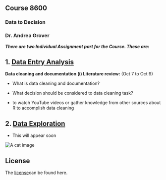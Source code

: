 ## Course 8600
### Data to Decision
### Dr. Andrea Grover     

**_There are two Individual Assignment part for the Course. These are:_**
## 1. [Data Entry Analysis](https://github.com/121107/Data/blob/master/Data%20Entry%20Analysis)

**Data cleaning and documentation**
**(i) Literature review:** (Oct 7 to Oct 9)

   * What is data cleaning and documentation?  

   * What decision should be considered to data cleaning task?

   * to watch YouTube videos or gather knowledge from other sources about R to accomplish data cleaning

## 2. [Data Exploration](https://github.com/121107/Data/blob/master/Data%20Exploration)
   * This will appear soon

![A cat image](https://placekitten.com/200/300)

## License
The [license](https://github.com/121107/Data/blob/master/License)can be found here.

